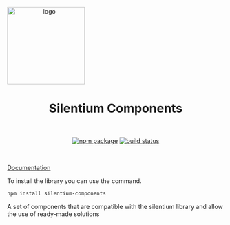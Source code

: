 <p align="center">
  <a href="https://silentium-lab.github.io/silentium/#/en/" target="_blank" rel="noopener noreferrer" style="display:flex">
      <img width="180" src="https://silentium-lab.github.io/silentium/assets/img/logo.svg" alt="logo">  
  </a>
</p>
<h1 align="center">Silentium Components</h1>
<br/>
<p align="center">
  <a href="https://npmjs.com/package/silentium"><img src="https://img.shields.io/npm/v/silentium-components.svg" alt="npm package"></a>
  <a href="https://github.com/silentium-lab/silentium-components/actions/workflows/node.js.yml"><img src="https://github.com/silentium-lab/silentium-components/actions/workflows/node.js.yml/badge.svg" alt="build status"></a>
</p>
<br/>

[Documentation](https://silentium-lab.github.io/silentium-components/#/en/)

To install the library you can use the command.

```bash
npm install silentium-components
```

A set of components that are compatible with the silentium library and allow the use of ready-made solutions

